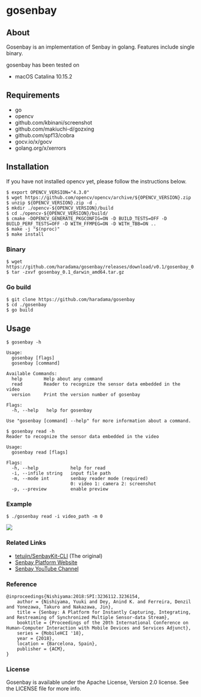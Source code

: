 # gosenbay

## About
Gosenbay is an implementation of Senbay in golang. Features include single binary.

gosenbay has been tested on
- macOS Catalina 10.15.2

## Requirements
- go
- opencv
- github.com/kbinani/screenshot
- github.com/makiuchi-d/gozxing
- github.com/spf13/cobra
- gocv.io/x/gocv
- golang.org/x/xerrors

## Installation
If you have not installed opencv yet, please follow the instructions below.

```
$ export OPENCV_VERSION="4.3.0"
$ wget https://github.com/opencv/opencv/archive/${OPENCV_VERSION}.zip
$ unzip ${OPENCV_VERSION}.zip -d .
$ mkdir ./opencv-${OPENCV_VERSION}/build
$ cd ./opencv-${OPENCV_VERSION}/build/
$ cmake -DOPENCV_GENERATE_PKGCONFIG=ON -D BUILD_TESTS=OFF -D BUILD_PERF_TESTS=OFF -D WITH_FFMPEG=ON -D WITH_TBB=ON ..
$ make -j "$(nproc)"
$ make install
```

### Binary
```
$ wget https://github.com/haradama/gosenbay/releases/download/v0.1/gosenbay_0.1_darwin_amd64.tar.gz
$ tar -zxvf gosenbay_0.1_darwin_amd64.tar.gz
```

### Go build
```
$ git clone https://github.com/haradama/gosenbay
$ cd ./gosenbay
$ go build
```

## Usage
```
$ gosenbay -h

Usage:
  gosenbay [flags]
  gosenbay [command]

Available Commands:
  help        Help about any command
  read        Reader to recognize the sensor data embedded in the video
  version     Print the version number of gosenbay

Flags:
  -h, --help   help for gosenbay

Use "gosenbay [command] --help" for more information about a command.
```

```
$ gosenbay read -h
Reader to recognize the sensor data embedded in the video

Usage:
  gosenbay read [flags]

Flags:
  -h, --help            help for read
  -i, --infile string   input file path
  -m, --mode int        senbay reader mode (required)
                        0: video 1: camera 2: screenshot
  -p, --preview         enable preview
```

### Example
```
$ ./gosenbay read -i video_path -m 0
```

![](./assets/demo.gif)

### Related Links
- [tetujin/SenbayKit-CLI](https://github.com/tetujin/SenbayKit-CLI) (The original)
- [Senbay Platform Website](http://www.senbay.info)
- [Senbay YouTube Channel](https://www.youtube.com/channel/UCbnQUEc3KpE1M9auxwMh2dA/videos)

### Reference

```
@inproceedings{Nishiyama:2018:SPI:3236112.3236154,
    author = {Nishiyama, Yuuki and Dey, Anind K. and Ferreira, Denzil and Yonezawa, Takuro and Nakazawa, Jin},
    title = {Senbay: A Platform for Instantly Capturing, Integrating, and Restreaming of Synchronized Multiple Sensor-data Stream},
    booktitle = {Proceedings of the 20th International Conference on Human-Computer Interaction with Mobile Devices and Services Adjunct},
    series = {MobileHCI '18},
    year = {2018},
    location = {Barcelona, Spain},
    publisher = {ACM},
} 
```

### License
Gosenbay is available under the Apache License, Version 2.0 license. See the LICENSE file for more info.